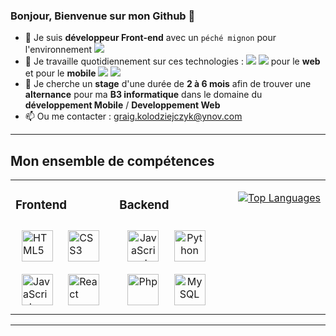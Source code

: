 ### Bonjour, Bienvenue sur mon Github 👋

- 🔭 Je suis **développeur Front-end** avec un ```péché mignon``` pour l'environnement <img src="https://img.shields.io/badge/React-20232A?style=for-the-badge&logo=react&logoColor=61DAFB">
- 🌱 Je travaille quotidiennement sur ces technologies : <img src="https://img.shields.io/badge/React-20232A?style=for-the-badge&logo=react&logoColor=61DAFB"> <img src="https://img.shields.io/badge/NextJs-323330?style=for-the-badge&logo=React&logoColor=0070f3"> pour le **web** et pour le **mobile** <img src="https://img.shields.io/badge/flutter-323330?style=for-the-badge&logo=flutter&logoColor=OxFF2196F3"> <img src="https://img.shields.io/badge/React_Native-20232A?style=for-the-badge&logo=react&logoColor=61DAFB">
- 👯 Je cherche un **stage** d'une durée de **2 à 6 mois** afin de trouver une **alternance** pour ma **B3 informatique** dans le domaine du **développement Mobile** / **Developpement Web**
- 📫 Ou me contacter : graig.kolodziejczyk@ynov.com
------------------------------------------------------------------------------------------------------------------------------------------------------------------
## Mon ensemble de compétences
<table>
<tr>
<td valign="top" width="33%">

### Frontend
<div align="left">   
<img style="margin: 10px" src="https://profilinator.rishav.dev/skills-assets/html5-original-wordmark.svg" alt="HTML5" height="50" />
 <img style="margin: 10px" src="https://profilinator.rishav.dev/skills-assets/css3-original-wordmark.svg" alt="CSS3" height="50" /> 
<img style="margin: 10px" src="https://profilinator.rishav.dev/skills-assets/javascript-original.svg" alt="JavaScript" height="50" />  
<img style="margin: 10px" src="https://profilinator.rishav.dev/skills-assets/react-original-wordmark.svg" alt="React" height="50" />
</div>

</td>
<td valign="top" width="33%">
 
### Backend
<div align="center">  
<img style="margin: 10px" src="https://profilinator.rishav.dev/skills-assets/javascript-original.svg" alt="JavaScript" height="50" />  
<img style="margin: 10px" src="https://profilinator.rishav.dev/skills-assets/python-original.svg" alt="Python" height="50" />
<img style="margin: 10px" src="https://profilinator.rishav.dev/skills-assets/php-original.svg" alt="Php" height="50" />
<img style="margin: 10px" src="https://profilinator.rishav.dev/skills-assets/mysql-original-wordmark.svg" alt="MySQL" height="50" />  
</div>

<td valign="top" width="100%">
<div align="right">
 
[![Top Languages](https://readme-stats-envoy-vc.vercel.app/api/top-langs/?username=Gra1gkolodziejczyk&layout=compact)](https://github.com/Gra1gkolodziejczyk/Gra1gkolodziejczyk)
 
 </div>
</table>  
 
------------------------------------------------------------------------------------------------------------------------------------------------------------------
